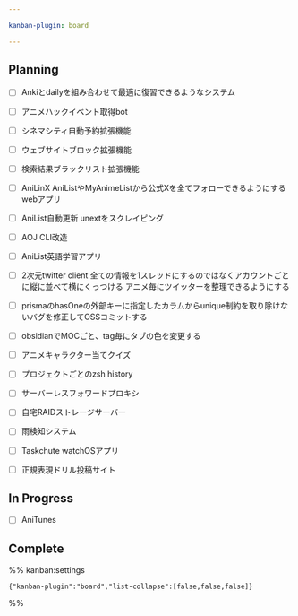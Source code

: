 ```yaml
---

kanban-plugin: board

---
```


## Planning

- [ ] Ankiとdailyを組み合わせて最適に復習できるようなシステム
- [ ] アニメハックイベント取得bot
- [ ] シネマシティ自動予約拡張機能
- [ ] ウェブサイトブロック拡張機能
- [ ] 検索結果ブラックリスト拡張機能
- [ ] AniLinX
	AniListやMyAnimeListから公式Xを全てフォローできるようにするwebアプリ
- [ ] AniList自動更新
	unextをスクレイピング
- [ ] AOJ CLI改造
- [ ] AniList英語学習アプリ
- [ ] 2次元twitter client
	全ての情報を1スレッドにするのではなくアカウントごとに縦に並べて横にくっつける
	アニメ毎にツイッターを整理できるようにする
- [ ] prismaのhasOneの外部キーに指定したカラムからunique制約を取り除けないバグを修正してOSSコミットする
- [ ] obsidianでMOCごと、tag毎にタブの色を変更する
- [ ] アニメキャラクター当てクイズ
- [ ] プロジェクトごとのzsh history
- [ ] サーバーレスフォワードプロキシ
- [ ] 自宅RAIDストレージサーバー
- [ ] 雨検知システム
- [ ] Taskchute watchOSアプリ
- [ ] 正規表現ドリル投稿サイト


## In Progress

- [ ] AniTunes


## Complete





%% kanban:settings
```
{"kanban-plugin":"board","list-collapse":[false,false,false]}
```
%%